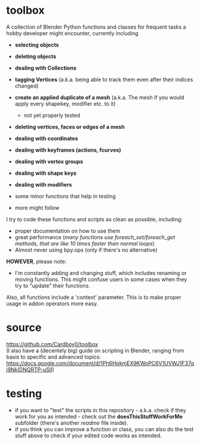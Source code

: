 # toolbox
A collection of Blender Python functions and classes for frequent tasks a hobby developer might encounter, currently including
- **selecting objects**
- **deleting objects**
- **dealing with Collections**
- **tagging Vertices** (a.k.a. being able to track them even after their indices changed)
- **create an applied duplicate of a mesh** (a.k.a. The mesh if you would apply every shapekey, modifier etc. to it)
    - not yet properly tested
- **deleting vertices, faces or edges of a mesh**
- **dealing with coordinates**
- **dealing with keyframes (actions, fcurves)**
- **dealing with vertex groups** 
- **dealing with shape keys**
- **dealing with modifiers**
- some minor functions that help in testing

- more might follow


I try to code these functions and scripts as clean as possible, including:
- proper documentation on how to use them
- great performance (*many functions use foreach_set/foreach_get methods, that are like 10 times faster than normal loops*)
- Almost never using bpy.ops (only if there's no alternative)  

**HOWEVER**, please note:
- I'm constantly adding and changing stuff, which includes renaming or moving functions. This might confuse users in some cases when they try to "update" their functions.


Also, all functions include a 'context' parameter. This is to make proper usage in addon operators more easy.

# source
https://github.com/Cardboy0/toolbox  
(I also have a (decentely big) guide on scripting in Blender, ranging from basis to specific and advanced topics: https://docs.google.com/document/d/1Ph6HpkmEX9KWoPC6V1UVWJ1F37qj9NkIDNQRTP-uSII)


# testing
- if you want to "test" the scripts in this repository - a.k.a. check if they work for you as intended - check out the **doesThisStuffWorkForMe** subfolder (there's another *readme* file inside).
- if you think you can improve a function or class, you can also do the test stuff above to check if your edited code works as intended.

